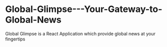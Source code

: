 # Global-Glimpse---Your-Gateway-to-Global-News
Global Glimpse is a React Application which provide global news at your fingertips
